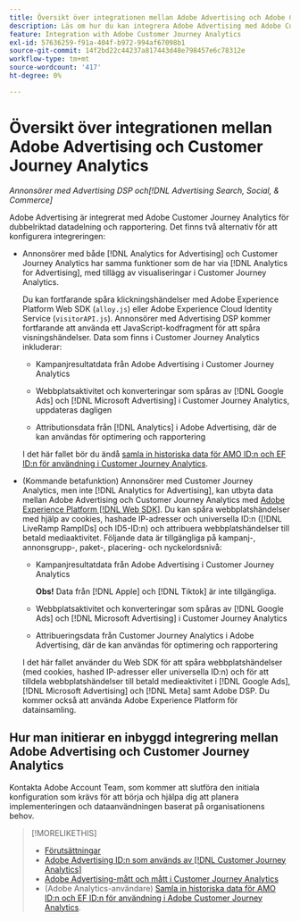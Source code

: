 ```yaml
---
title: Översikt över integrationen mellan Adobe Advertising och Adobe Customer Journey Analytics
description: Läs om hur du kan integrera Adobe Advertising med Adobe Customer Journey Analytics.
feature: Integration with Adobe Customer Journey Analytics
exl-id: 57636259-f91a-404f-b972-994af67098b1
source-git-commit: 14f2bd22c44237a817443d48e798457e6c78312e
workflow-type: tm+mt
source-wordcount: '417'
ht-degree: 0%

---
```


# Översikt över integrationen mellan Adobe Advertising och Customer Journey Analytics

<!-- title? If I change, change refs throughout -->

*Annonsörer med Advertising DSP och[!DNL Advertising Search, Social, & Commerce]*

Adobe Advertising är integrerat med Adobe Customer Journey Analytics för dubbelriktad datadelning och rapportering. Det finns två alternativ för att konfigurera integreringen:

* Annonsörer med både [!DNL Analytics for Advertising] och Customer Journey Analytics har samma funktioner som de har via [!DNL Analytics for Advertising], med tillägg av visualiseringar i Customer Journey Analytics.

  Du kan fortfarande spåra klickningshändelser med Adobe Experience Platform Web SDK (`alloy.js`) eller Adobe Experience Cloud Identity Service (`visitorAPI.js`). Annonsörer med Advertising DSP kommer fortfarande att använda ett JavaScript-kodfragment för att spåra visningshändelser. Data som finns i Customer Journey Analytics inkluderar:

   * Kampanjresultatdata från Adobe Advertising i Customer Journey Analytics

   * Webbplatsaktivitet och konverteringar som spåras av [!DNL Google Ads] och [!DNL Microsoft Advertising] i Customer Journey Analytics, uppdateras dagligen

   * Attributionsdata från [!DNL Analytics] i Adobe Advertising, där de kan användas för optimering och rapportering

  I det här fallet bör du ändå [samla in historiska data för AMO ID:n och EF ID:n för användning i Customer Journey Analytics](/help/integrations/analytics/rvars-to-evars.md).

<!--
  In this use case, you don't need to perform any extra steps except to optionally [collect historical data for AMO IDs and EF IDs for use in Customer Journey Analytics](/help/integrations/analytics/rvars-to-evars.md).
-->

* (Kommande betafunktion) Annonsörer med Customer Journey Analytics, men inte [!DNL Analytics for Advertising], kan utbyta data mellan Adobe Advertising och Customer Journey Analytics med [Adobe Experience Platform [!DNL Web SDK]](https://experienceleague.adobe.com/docs/experience-platform/edge/home.html). Du kan spåra webbplatshändelser med hjälp av cookies, hashade IP-adresser och universella ID:n ([!DNL LiveRamp RampIDs] och ID5-ID:n) och attribuera webbplatshändelser till betald mediaaktivitet. Följande data är tillgängliga på kampanj-, annonsgrupp-, paket-, placering- och nyckelordsnivå:

   * Kampanjresultatdata från Adobe Advertising i Customer Journey Analytics

     **Obs!** Data från [!DNL Apple] och [!DNL Tiktok] är inte tillgängliga.

   * Webbplatsaktivitet och konverteringar som spåras av [!DNL Google Ads] och [!DNL Microsoft Advertising] i Customer Journey Analytics

   * Attribueringsdata från Customer Journey Analytics i Adobe Advertising, där de kan användas för optimering och rapportering

  I det här fallet använder du Web SDK för att spåra webbplatshändelser (med cookies, hashed IP-adresser eller universella ID:n) och för att tilldela webbplatshändelser till betald medieaktivitet i [!DNL Google Ads], [!DNL Microsoft Advertising] och [!DNL Meta] samt Adobe DSP. Du kommer också att använda Adobe Experience Platform för datainsamling.

## Hur man initierar en inbyggd integrering mellan Adobe Advertising och Customer Journey Analytics

Kontakta Adobe Account Team, som kommer att slutföra den initiala konfiguration som krävs för att börja och hjälpa dig att planera implementeringen och dataanvändningen baserat på organisationens behov.

>[!MORELIKETHIS]
>
>* [Förutsättningar](prerequisites.md)
>* [Adobe Advertising ID:n som används av [!DNL Customer Journey Analytics]](ids.md)
>* [Adobe Advertising-mått och mått i Customer Journey Analytics](advertising-data-in-cja.md)
>* (Adobe Analytics-användare) [Samla in historiska data för AMO ID:n och EF ID:n för användning i Adobe Customer Journey Analytics](/help/integrations/analytics/rvars-to-evars.md).
